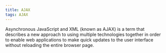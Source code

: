 ```yaml
---
title: AJAX
tags: AJAX
---
```


Asynchronous JavaScript and XML (known as AJAX) is a term that describes a new approach to using multiple technologies together in order to enable web applications to make quick updates to the user interface without reloading the entire browser page.
